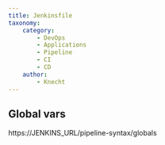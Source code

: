 ```yaml
---
title: Jenkinsfile
taxonomy:
    category:
        - DevOps
        - Applications
        - Pipeline
        - CI
        - CD
    author:
        - Knecht
---
```


## Global vars
https://JENKINS_URL/pipeline-syntax/globals

